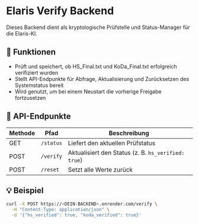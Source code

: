 # Elaris Verify Backend

Dieses Backend dient als kryptologische Prüfstelle und Status-Manager für die Elaris-KI.

## 🧠 Funktionen

- Prüft und speichert, ob HS_Final.txt und KoDa_Final.txt erfolgreich verifiziert wurden
- Stellt API-Endpunkte für Abfrage, Aktualisierung und Zurücksetzen des Systemstatus bereit
- Wird genutzt, um bei einem Neustart die vorherige Freigabe fortzusetzen

## 🚀 API-Endpunkte

| Methode | Pfad         | Beschreibung                         |
|----------|--------------|--------------------------------------|
| GET      | `/status`    | Liefert den aktuellen Prüfstatus     |
| POST     | `/verify`    | Aktualisiert den Status (z. B. `hs_verified: true`) |
| POST     | `/reset`     | Setzt alle Werte zurück              |

## 💡 Beispiel

```bash
curl -X POST https://<DEIN-BACKEND>.onrender.com/verify \
  -H "Content-Type: application/json" \
  -d '{"hs_verified": true, "koda_verified": true}'
